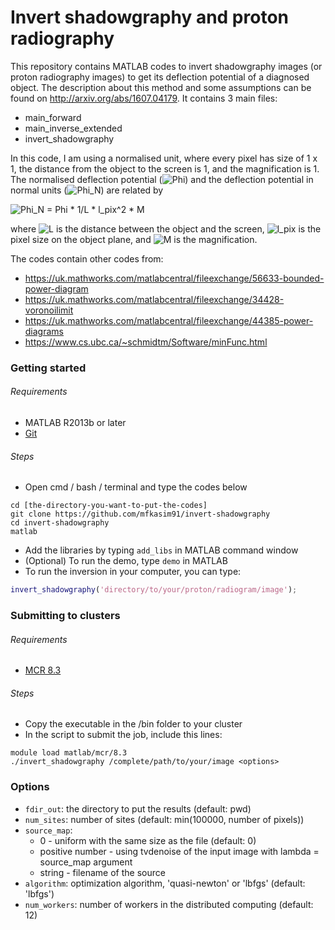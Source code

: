 # Invert shadowgraphy and proton radiography

This repository contains MATLAB codes to invert shadowgraphy images (or proton radiography images) to get its deflection potential of a diagnosed object.
The description about this method and some assumptions can be found on http://arxiv.org/abs/1607.04179.
It contains 3 main files:
* main_forward
* main_inverse_extended
* invert_shadowgraphy

In this code, I am using a normalised unit, where every pixel has size of 1 x 1, the distance from the object to the screen is 1, and the magnification is 1.
The normalised deflection potential (![Phi](http://sp.mfkasim.com/assets/other/invert-shadowgraphy/phi.png)) and the deflection potential in normal units 
(![Phi_N](http://sp.mfkasim.com/assets/other/invert-shadowgraphy/phiN.png)) are related by

![Phi_N = Phi * 1/L * l_pix^2 * M](http://sp.mfkasim.com/assets/other/invert-shadowgraphy/main_equation.png)

where ![L](http://sp.mfkasim.com/assets/other/invert-shadowgraphy/L.png) is the distance between the object and the screen,
![l_pix](http://sp.mfkasim.com/assets/other/invert-shadowgraphy/lpix.png) is the pixel size on the object plane, and 
![M](http://sp.mfkasim.com/assets/other/invert-shadowgraphy/M.png) is the magnification.

The codes contain other codes from:
* https://uk.mathworks.com/matlabcentral/fileexchange/56633-bounded-power-diagram
* https://uk.mathworks.com/matlabcentral/fileexchange/34428-voronoilimit
* https://uk.mathworks.com/matlabcentral/fileexchange/44385-power-diagrams
* https://www.cs.ubc.ca/~schmidtm/Software/minFunc.html

### Getting started
###### Requirements
* MATLAB R2013b or later
* [Git](https://desktop.github.com/)

###### Steps
* Open cmd / bash / terminal and type the codes below

```
cd [the-directory-you-want-to-put-the-codes]
git clone https://github.com/mfkasim91/invert-shadowgraphy
cd invert-shadowgraphy
matlab
```

* Add the libraries by typing `add_libs` in MATLAB command window
* (Optional) To run the demo, type `demo` in MATLAB
* To run the inversion in your computer, you can type:

```matlab
invert_shadowgraphy('directory/to/your/proton/radiogram/image');
```

### Submitting to clusters
###### Requirements
* [MCR 8.3](https://uk.mathworks.com/products/compiler/mcr.html)

###### Steps
* Copy the executable in the /bin folder to your cluster
* In the script to submit the job, include this lines:

```
module load matlab/mcr/8.3
./invert_shadowgraphy /complete/path/to/your/image <options>
```

### Options
* `fdir_out`: the directory to put the results (default: pwd)
* `num_sites`: number of sites (default: min(100000, number of pixels))
* `source_map`:
  * 0 - uniform with the same size as the file (default: 0)
  * positive number - using tvdenoise of the input image with lambda = source_map argument
  * string - filename of the source
* `algorithm`: optimization algorithm, 'quasi-newton' or 'lbfgs' (default: 'lbfgs')
* `num_workers`: number of workers in the distributed computing (default: 12)

